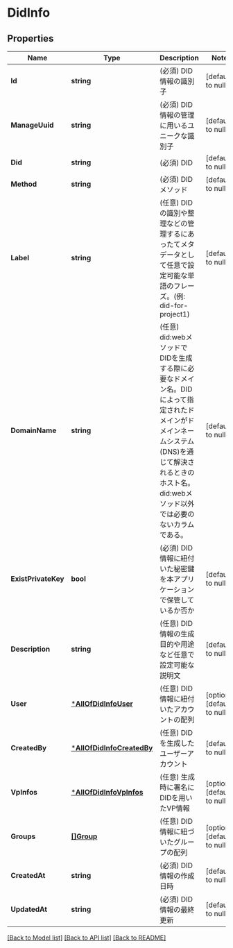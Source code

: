 # DidInfo

## Properties
Name | Type | Description | Notes
------------ | ------------- | ------------- | -------------
**Id** | **string** | (必須) DID情報の識別子 | [default to null]
**ManageUuid** | **string** | (必須) DID情報の管理に用いるユニークな識別子 | [default to null]
**Did** | **string** | (必須) DID | [default to null]
**Method** | **string** | (必須) DIDメソッド | [default to null]
**Label** | **string** | (任意) DIDの識別や整理などの管理するにあったてメタデータとして任意で設定可能な単語のフレーズ。(例: did-for-project1) | [default to null]
**DomainName** | **string** | (任意) did:webメソッドでDIDを生成する際に必要なドメイン名。DIDによって指定されたドメインがドメインネームシステム(DNS)を通じて解決されるときのホスト名。did:webメソッド以外では必要のないカラムである。 | [default to null]
**ExistPrivateKey** | **bool** | (必須) DID情報に紐付いた秘密鍵を本アプリケーションで保管しているか否か | [default to null]
**Description** | **string** | (任意) DID情報の生成目的や用途など任意で設定可能な説明文 | [default to null]
**User** | [***AllOfDidInfoUser**](AllOfDidInfoUser.md) | (任意) DID情報に紐付いたアカウントの配列 | [optional] [default to null]
**CreatedBy** | [***AllOfDidInfoCreatedBy**](AllOfDidInfoCreatedBy.md) | (任意) DIDを生成したユーザーアカウント | [default to null]
**VpInfos** | [***AllOfDidInfoVpInfos**](AllOfDidInfoVpInfos.md) | (任意) 生成時に署名にDIDを用いたVP情報 | [optional] [default to null]
**Groups** | [**[]Group**](Group.md) | (任意) DID情報に紐づいたグループの配列 | [optional] [default to null]
**CreatedAt** | **string** | (必須) DID情報の作成日時 | [default to null]
**UpdatedAt** | **string** | (必須) DID情報の最終更新 | [default to null]

[[Back to Model list]](../README.md#documentation-for-models) [[Back to API list]](../README.md#documentation-for-api-endpoints) [[Back to README]](../README.md)

